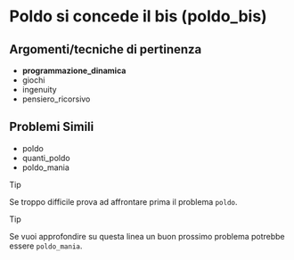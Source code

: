 # Poldo si concede il bis (poldo_bis)



## Argomenti/tecniche di pertinenza

 - **programmazione_dinamica**
 - giochi
 - ingenuity
 - pensiero_ricorsivo
## Problemi Simili

 - poldo
 - quanti_poldo
 - poldo_mania

> [!TIP]
> Se troppo difficile prova ad affrontare prima il problema `poldo`.


> [!TIP]
> Se vuoi approfondire su questa linea un buon prossimo problema potrebbe essere `poldo_mania`.

